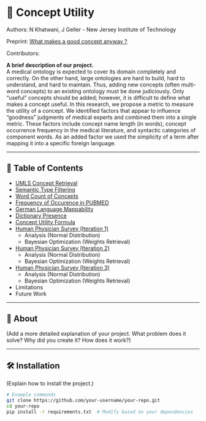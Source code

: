 # 📌 Concept Utility

Authors: N Khatwani, J Geller  - New Jersey Institute of Technology

Preprint: [What makes a good concept anyway ?](https://arxiv.org/abs/2409.06150)

Contributors: 

**A brief description of our project.**  
A medical ontology is expected to cover its domain completely and correctly. On the other hand, large ontologies are hard to build, hard to understand, and hard to maintain. Thus, adding new concepts (often multi-word concepts) to an existing ontology must be done judiciously. Only “useful” concepts should be added; however, it is difficult to define what makes a concept useful. In this research, we propose a metric to measure the utility of a concept. We identified factors that appear to influence “goodness” judgments of medical experts and combined them into a single metric. These factors include concept name length (in words), concept occurrence frequency in the medical literature, and syntactic categories of component words. As an added factor we used the simplicity of a term after mapping it into a specific foreign language.

---

## 🚀 Table of Contents

- [UMLS Concept Retrieval](#about)
- [Semantic Type Filtering](#installation)
- [Word Count of Concepts](#usage)
- [Frequency of Occurence in PUBMED](#features)
- [German Language Mappability](#contributing)
- [Dictionary Presence](#license)
- [Concept Utility Formula](#acknowledgments)
- [Human Physician Survey (Iteration 1)](#)
  - Analysis (Normal Distribution)
  - Bayesian Optimization (Weights Retrieval)
- [Human Physician Survey (Iteration 2)](#)
  - Analysis (Normal Distribution)
  - Bayesian Optimization (Weights Retrieval)
- [Human Physician Survey (Iteration 3)](#)
  - Analysis (Normal Distribution)
  - Bayesian Optimization (Weights Retrieval)
- Limitations
- Future Work

---

## 📖 About

(Add a more detailed explanation of your project. What problem does it solve? Why did you create it? How does it work?)

---

## 🛠 Installation

(Explain how to install the project.)

```sh
# Example commands
git clone https://github.com/your-username/your-repo.git
cd your-repo
pip install -r requirements.txt  # Modify based on your dependencies
```


